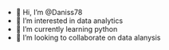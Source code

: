- 👋 Hi, I’m @Daniss78
- 👀 I’m interested in data analytics
- 🌱 I’m currently learning python
- 💞️ I’m looking to collaborate on data alanysis

<!---
Daniss78/Daniss78 is a ✨ special ✨ repository because its `README.md` (this file) appears on your GitHub profile.
You can click the Preview link to take a look at your changes.
--->
